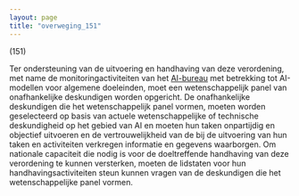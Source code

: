 ```yaml
---
layout: page
title: "overweging_151"
---
```


(151)

Ter ondersteuning van de uitvoering en handhaving van deze verordening, met name de monitoringactiviteiten van het [AI-bureau](a3.md#^aibur) met betrekking tot AI-modellen voor algemene doeleinden, moet een wetenschappelijk panel van onafhankelijke deskundigen worden opgericht. De onafhankelijke deskundigen die het wetenschappelijk panel vormen, moeten worden geselecteerd op basis van actuele wetenschappelijke of technische deskundigheid op het gebied van AI en moeten hun taken onpartijdig en objectief uitvoeren en de vertrouwelijkheid van de bij de uitvoering van hun taken en activiteiten verkregen informatie en gegevens waarborgen. Om nationale capaciteit die nodig is voor de doeltreffende handhaving van deze verordening te kunnen versterken, moeten de lidstaten voor hun handhavingsactiviteiten steun kunnen vragen van de deskundigen die het wetenschappelijke panel vormen.